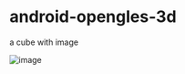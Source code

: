 # android-opengles-3d

a cube with image

![image](https://github.com/Leolusir/android-opengles-3d/img.jpeg)
